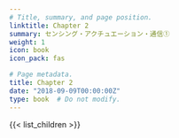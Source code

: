 ```yaml
---
# Title, summary, and page position.
linktitle: Chapter 2
summary: センシング・アクチュエーション・通信①
weight: 1
icon: book
icon_pack: fas

# Page metadata.
title: Chapter 2
date: "2018-09-09T00:00:00Z"
type: book  # Do not modify.
---
```

<!-- chap2 -->

{{< list_children >}}